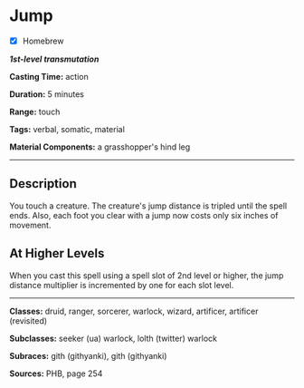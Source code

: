 # Jump

- [x] Homebrew

***1st-level transmutation***

**Casting Time:** action

**Duration:** 5 minutes

**Range:** touch

**Tags:** verbal, somatic, material

**Material Components:** a grasshopper's hind leg

---

## Description
You touch a creature. The creature's jump distance is tripled until the spell ends. Also, each foot you clear with a jump now costs only six inches of movement.

## At Higher Levels
When you cast this spell using a spell slot of 2nd level or higher, the jump distance multiplier is incremented by one for each slot level.

---

**Classes:** druid, ranger, sorcerer, warlock, wizard, artificer, artificer (revisited)

**Subclasses:** seeker (ua) warlock, lolth (twitter) warlock

**Subraces:** gith (githyanki), gith (githyanki)

**Sources:** PHB, page 254
